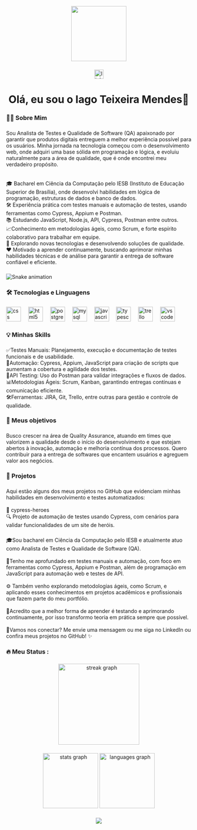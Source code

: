 <div align="center">
  <img height="150" src="https://media.giphy.com/media/M9gbBd9nbDrOTu1Mqx/giphy.gif"  />
</div>

###

<div align="center">
  <a href="https://www.linkedin.com/in/iago-teixeira-mendes" target="_blank">
    <img src="https://img.shields.io/static/v1?message=LinkedIn&logo=linkedin&label=&color=0077B5&logoColor=white&labelColor=&style=for-the-badge" height="25" alt="linkedin logo"  />
  </a>
</div>

###

<h1 align="center">Olá, eu sou o Iago Teixeira Mendes👋</h1>

###

<h3 align="left">👩‍💻  Sobre Mim</h3>

###

<p align="left">Sou Analista de Testes e Qualidade de Software (QA) apaixonado por garantir que produtos digitais entreguem a melhor experiência possível para os usuários. Minha jornada na tecnologia começou com o desenvolvimento web, onde adquiri uma base sólida em programação e lógica, e evoluiu naturalmente para a área de qualidade, que é onde encontrei meu verdadeiro propósito.<br><br><br>🎓 Bacharel em Ciência da Computação pelo IESB (Instituto de Educação Superior de Brasília), onde desenvolvi habilidades em lógica de programação, estruturas de dados e banco de dados.<br>🛠️ Experiência prática com testes manuais e automação de testes, usando ferramentas como Cypress, Appium e Postman.<br>📚 Estudando JavaScript, Node.js, API, Cypress, Postman entre outros.<br>📈Conhecimento em metodologias ágeis, como Scrum, e forte espírito colaborativo para trabalhar em equipe.<br>🚀 Explorando novas tecnologias e desenvolvendo soluções de qualidade.<br>❤️ Motivado a aprender continuamente, buscando aprimorar minhas habilidades técnicas e de análise para garantir a entrega de software confiável e eficiente.</p>

###

<img src="https://raw.githubusercontent.com/iagotm/iagotm/output/snake.svg" alt="Snake animation" />

###

<h3 align="left">🛠 Tecnologias e Linguagens</h3>

###

<div align="left">
  <img src="https://cdn.jsdelivr.net/gh/devicons/devicon/icons/css3/css3-original.svg" height="40" alt="css logo"  />
  <img width="12" />
  <img src="https://cdn.jsdelivr.net/gh/devicons/devicon/icons/html5/html5-original.svg" height="40" alt="html5 logo"  />
  <img width="12" />
  <img src="https://cdn.jsdelivr.net/gh/devicons/devicon/icons/postgresql/postgresql-original.svg" height="40" alt="postgresql logo"  />
  <img width="12" />
  <img src="https://cdn.jsdelivr.net/gh/devicons/devicon/icons/mysql/mysql-original.svg" height="40" alt="mysql logo"  />
  <img width="12" />
  <img src="https://cdn.jsdelivr.net/gh/devicons/devicon/icons/javascript/javascript-original.svg" height="40" alt="javascript logo"  />
  <img width="12" />
  <img src="https://cdn.jsdelivr.net/gh/devicons/devicon/icons/typescript/typescript-original.svg" height="40" alt="typescript logo"  />
  <img width="12" />
  <img src="https://cdn.jsdelivr.net/gh/devicons/devicon/icons/trello/trello-plain.svg" height="40" alt="trello logo"  />
  <img width="12" />
  <img src="https://cdn.jsdelivr.net/gh/devicons/devicon/icons/vscode/vscode-original.svg" height="40" alt="vscode logo"  />
</div>

###

<h3 align="left">💡 Minhas Skills</h3>

###

<p align="left">✅Testes Manuais: Planejamento, execução e documentação de testes funcionais e de usabilidade.<br>🤖Automação: Cypress, Appium, JavaScript para criação de scripts que aumentam a cobertura e agilidade dos testes.<br>🔗API Testing: Uso do Postman para validar integrações e fluxos de dados.<br>📊Metodologias Ágeis: Scrum, Kanban, garantindo entregas contínuas e comunicação eficiente.<br>🛠️Ferramentas: JIRA, Git, Trello, entre outras para gestão e controle de qualidade.</p>

###

<h3 align="left">🎯 Meus objetivos</h3>

###

<p align="left">Busco crescer na área de Quality Assurance, atuando em times que valorizem a qualidade desde o início do desenvolvimento e que estejam abertos à inovação, automação e melhoria contínua dos processos. Quero contribuir para a entrega de softwares que encantem usuários e agreguem valor aos negócios.</p>

###

<h3 align="left">🚀 Projetos</h3>

###

<p align="left">Aqui estão alguns dos meus projetos no GitHub que evidenciam minhas habilidades em desenvolvimento e testes automatizados:<br><br>🧪 cypress-heroes<br>🔍 Projeto de automação de testes usando Cypress, com cenários para validar funcionalidades de um site de heróis.</p>

###

<p align="left">🎓Sou bacharel em Ciência da Computação pelo IESB e atualmente atuo como Analista de Testes e Qualidade de Software (QA).<br><br>🧪Tenho me aprofundado em testes manuais e automação, com foco em ferramentas como Cypress, Appium e Postman, além de programação em JavaScript para automação web e testes de API.<br><br>⚙️ Também venho explorando metodologias ágeis, como Scrum, e aplicando esses conhecimentos em projetos acadêmicos e profissionais que fazem parte do meu portfólio.<br><br>🚀Acredito que a melhor forma de aprender é testando e aprimorando continuamente, por isso transformo teoria em prática sempre que possível.<br><br>💌Vamos nos conectar? Me envie uma mensagem ou me siga no LinkedIn ou confira meus projetos no GitHub! ✨</p>

###

<h3 align="left">🔥   Meu Status :</h3>

###

<div align="center">
  <img src="https://streak-stats.demolab.com?user=iagotm&locale=en&mode=daily&theme=dark&hide_border=false&border_radius=5&order=3" height="220" alt="streak graph"  />
</div>

###

<div align="center">
  <img src="https://github-readme-stats.vercel.app/api?username=iagotm&hide_title=false&hide_rank=false&show_icons=true&include_all_commits=true&count_private=true&disable_animations=false&theme=dracula&locale=en&hide_border=false&order=1" height="150" alt="stats graph"  />
  <img src="https://github-readme-stats.vercel.app/api/top-langs?username=iagotm&locale=en&hide_title=false&layout=compact&card_width=320&langs_count=5&theme=dracula&hide_border=false&order=2" height="150" alt="languages graph"  />
</div>

###

<div align="center">
  <img src="https://visitor-badge.laobi.icu/badge?page_id=iagotm.iagotm&"  />
</div>

###
